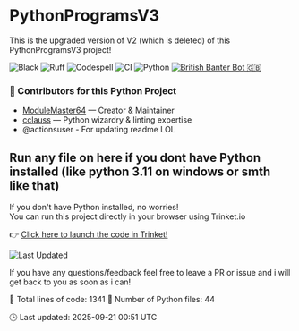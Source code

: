 # PythonProgramsV3

This is the upgraded version of V2 (which is deleted) of this PythonProgramsV3 project!

![Black](https://img.shields.io/badge/code%20style-black-000000.svg)
![Ruff](https://img.shields.io/badge/linter-ruff-purple)
![Codespell](https://img.shields.io/badge/spellcheck-codespell-green)
![CI](https://github.com/ModuleMaster64/PythonProgramsV3/actions/workflows/ci.yml/badge.svg)
![Python](https://img.shields.io/badge/python-3.11+-brightgreen?logo=python&style=for-the-badge)
[![British Banter Bot 🇬🇧](https://github.com/ModuleMaster64/PythonProgramsV3/actions/workflows/british-bot.yml/badge.svg)](https://github.com/ModuleMaster64/PythonProgramsV3/actions/workflows/british-bot.yml)

### 👥 Contributors for this Python Project

- [ModuleMaster64](https://github.com/ModuleMaster64) — Creator & Maintainer  
- [cclauss](https://github.com/cclauss) — Python wizardry & linting expertise
- @actionsuser - For updating readme LOL

## Run any file on here if you dont have Python installed (like python 3.11 on windows or smth like that)

If you don't have Python installed, no worries!  
You can run this project directly in your browser using Trinket.io

👉 [Click here to launch the code in Trinket!](https://trinket.io/python3)

![Last Updated](https://img.shields.io/github/last-commit/ModuleMaster64/PythonProgramsV3?style=flat-square&color=brightgreen)

If you have any questions/feedback feel free to leave a PR or issue and i will get back to you as soon as i can!

<!-- STATS:START -->
📄 Total lines of code: 1341
🐍 Number of Python files: 44
<!-- STATS:END -->

<!-- UPDATED:START -->
🕒 Last updated: 2025-09-21 00:51 UTC
<!-- UPDATED:END -->
